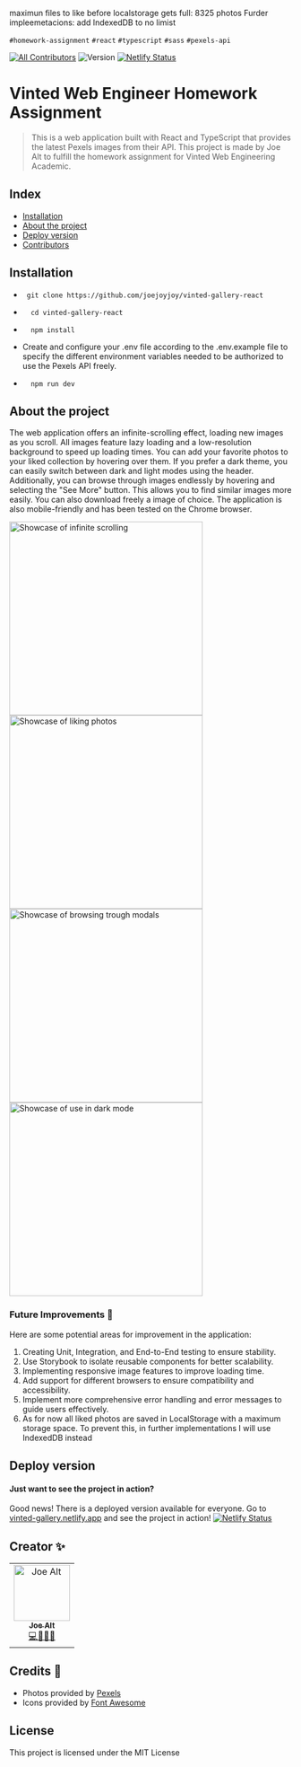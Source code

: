 maximun files to like before localstorage gets full: 8325 photos
Furder impleemetacions: add IndexedDB to no limist

`#homework-assignment` `#react` `#typescript` `#sass` `#pexels-api`

[![All Contributors](https://img.shields.io/badge/all_contributors-1-orange.svg?style=flat-square)](#contributors-) <img alt="Version" src="https://img.shields.io/badge/version-1.0-blue.svg?cacheSeconds=2592000" /> [![Netlify Status](https://api.netlify.com/api/v1/badges/a9cf8967-ebc5-4f69-b1cb-ce6065c97793/deploy-status)](https://app.netlify.com/sites/vinted-gallery/deploys)

# Vinted Web Engineer Homework Assignment

> This is a web application built with React and TypeScript that provides the latest Pexels images from their API. This project is made by Joe Alt to fulfill the homework assignment for Vinted Web Engineering Academic.

## Index

- [Installation](#installation)
- [About the project](#about-the-project)
- [Deploy version](#deploy-version)
- [Contributors](#contributors-)

## Installation

- ```
   git clone https://github.com/joejoyjoy/vinted-gallery-react
  ```
- ```
    cd vinted-gallery-react
  ```

- ```
    npm install
  ```

- Create and configure your .env file according to the .env.example file to specify the different environment variables needed to be authorized to use the Pexels API freely.

- ```
    npm run dev
  ```

## About the project

The web application offers an infinite-scrolling effect, loading new images as you scroll. All images feature lazy loading and a low-resolution background to speed up loading times. You can add your favorite photos to your liked collection by hovering over them. If you prefer a dark theme, you can easily switch between dark and light modes using the header. Additionally, you can browse through images endlessly by hovering and selecting the "See More" button. This allows you to find similar images more easily. You can also download freely a image of choice. The application is also mobile-friendly and has been tested on the Chrome browser.

<img src="./src/assets/readmeGIFs/infinite-scrolling.gif" alt="Showcase of infinite scrolling" width="345x">
<img src="./src/assets/readmeGIFs/like-feature.gif" alt="Showcase of liking photos" width="345x">
<br />
<img src="./src/assets/readmeGIFs/modal-browsing.gif" alt="Showcase of browsing trough modals" width="345x">
<img src="./src/assets/readmeGIFs/dark-mode.gif" alt="Showcase of use in dark mode" width="345x">

### Future Improvements 📕

Here are some potential areas for improvement in the application:

1. Creating Unit, Integration, and End-to-End testing to ensure stability.
2. Use Storybook to isolate reusable components for better scalability.
3. Implementing responsive image features to improve loading time.
4. Add support for different browsers to ensure compatibility and accessibility.
5. Implement more comprehensive error handling and error messages to guide users effectively.
6. As for now all liked photos are saved in LocalStorage with a maximum storage space. To prevent this, in further implementations I will use IndexedDB instead

## Deploy version

#### Just want to see the project in action?

Good news! There is a deployed version available for everyone.
Go to [vinted-gallery.netlify.app](https://vinted-gallery.netlify.app) and see the project in action!
[![Netlify Status](https://api.netlify.com/api/v1/badges/a9cf8967-ebc5-4f69-b1cb-ce6065c97793/deploy-status)](https://app.netlify.com/sites/vinted-gallery/deploys)

## Creator ✨

<table>
  <tbody>
    <tr>
      <td align="center">
        <a href="https://github.com/joejoyjoy">
          <img src="https://avatars.githubusercontent.com/u/73751755" width="100px" alt="Joe Alt"/>
          <br />
          <sub>
          <b>Joe Alt</b>
          </sub>
        </a>
        <br />
        <a href="#developer-joe" title="code-tools-maintenance-design">💻🔧🚧🎨</a>
      </td>
    </tr>
  </tbody>
</table>

## Credits 📌

- Photos provided by [Pexels](https://www.pexels.com)
- Icons provided by [Font Awesome](https://fontawesome.com)

## License

This project is licensed under the MIT License
